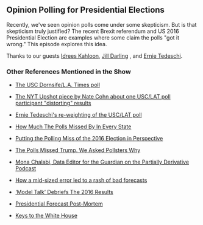## Opinion Polling for Presidential Elections

Recently, we've seen opinion polls come under some skepticism.  But is that skepticism truly justified?  The recent Brexit referendum and US 2016 Presidential Election are examples where some claim the polls "got it wrong."  This episode explores this idea.

Thanks to our guests [Idrees Kahloon](https://twitter.com/ikahloon), [Jill Darling](https://cesr.usc.edu/people/staff/jilldarl) , and [Ernie Tedeschi](https://twitter.com/ernietedeschi).

### Other References Mentioned in the Show

* [The USC Dornsife/L.A. Times poll](http://cesrusc.org/election/)

* [The NYT Upshot piece by Nate Cohn about one USC/LAT poll participant "distorting" results](https://www.nytimes.com/2016/10/13/upshot/how-one-19-year-old-illinois-man-is-distorting-national-polling-averages.html)

* [Ernie Tedeschi's re-weighting of the USC/LAT poll](https://sites.google.com/site/latuscrw/)

* [How Much The Polls Missed By In Every State](https://fivethirtyeight.com/features/how-much-the-polls-missed-by-in-every-state/)

* [Putting the Polling Miss of the 2016 Election in Perspective](https://www.nytimes.com/interactive/2016/11/13/upshot/putting-the-polling-miss-of-2016-in-perspective.html)

* [The Polls Missed Trump. We Asked Pollsters Why](https://fivethirtyeight.com/features/the-polls-missed-trump-we-asked-pollsters-why/)

* [Mona Chalabi, Data Editor for the Guardian on the Partially Derivative Podcast](http://partiallyderivative.com/podcast/2016/11/22/mona-chalabi)

* [How a mid-sized error led to a rash of bad forecasts](http://www.economist.com/news/united-states/21710024-how-mid-sized-error-led-rash-bad-forecasts-epic-fail)

* [‘Model Talk’ Debriefs The 2016 Results](https://fivethirtyeight.com/features/model-talk-debriefs-the-2016-results/)

* [Presidential Forecast Post-Mortem](https://www.nytimes.com/2016/11/16/upshot/presidential-forecast-postmortem.html)

* [Keys to the White House](https://pollyvote.com/en/components/index-models/keys-to-the-white-house/)
